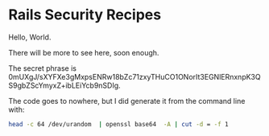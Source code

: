 # Rails Security Recipes

Hello, World.

There will be more to see here, soon enough.

The secret phrase is 0mUXgJ/sXYFXe3gMxpsENRw18bZc71zxyTHuCO1ONorIt3EGNlERnxnpK3QS9gbZScYmyxZ+ibLEiYcb9nSDIg.

The code goes to nowhere, but I did generate it from the command line with: 

```bash
head -c 64 /dev/urandom  | openssl base64  -A | cut -d = -f 1
```
